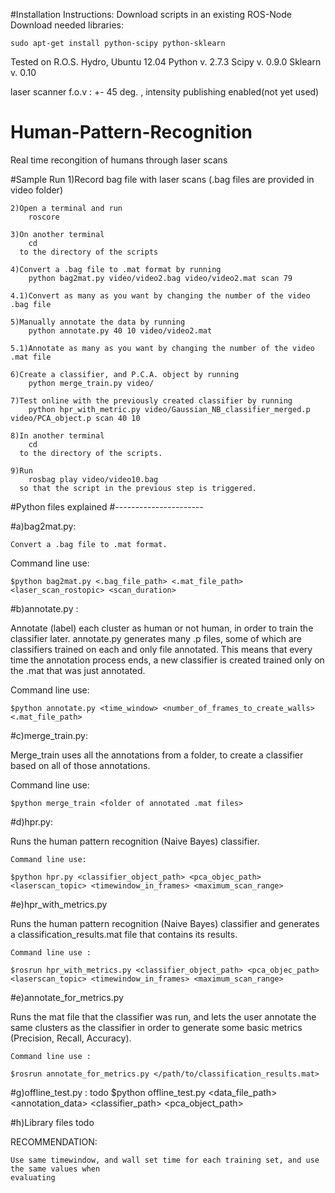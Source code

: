 #Installation Instructions:
Download scripts in an existing ROS-Node
Download needed libraries:

	sudo apt-get install python-scipy python-sklearn

Tested on R.O.S. Hydro, Ubuntu 12.04
Python v. 2.7.3
Scipy v. 0.9.0 
Sklearn v. 0.10

laser scanner f.o.v : +- 45 deg. , intensity publishing enabled(not yet used)

# Human-Pattern-Recognition
Real time recongition of humans through laser scans

#Sample Run
	1)Record bag file with laser scans (.bag files are provided in video folder)

	2)Open a terminal and run 
		roscore

	3)On another terminal 
		cd 
	  to the directory of the scripts

	4)Convert a .bag file to .mat format by running 
		python bag2mat.py video/video2.bag video/video2.mat scan 79

	4.1)Convert as many as you want by changing the number of the video .bag file

	5)Manually annotate the data by running 
		python annotate.py 40 10 video/video2.mat

	5.1)Annotate as many as you want by changing the number of the video .mat file

	6)Create a classifier, and P.C.A. object by running 
		python merge_train.py video/

	7)Test online with the previously created classifier by running 
		python hpr_with_metric.py video/Gaussian_NB_classifier_merged.p video/PCA_object.p scan 40 10

	8)In another terminal 
		cd 
	  to the directory of the scripts.

	9)Run 
		rosbag play video/video10.bag 
	  so that the script in the previous step is triggered.
	
#Python files explained
#----------------------

#a)bag2mat.py:

	Convert a .bag file to .mat format.
	

Command line use:

	$python bag2mat.py <.bag_file_path> <.mat_file_path> <laser_scan_rostopic> <scan_duration>

#b)annotate.py :

Annotate (label) each cluster as human or not human, in order to train the classifier later.
annotate.py generates many .p files, some of which are classifiers trained on each and only file 
annotated. This means that every time the annotation process ends, a new classifier is created trained
only on the .mat that was just annotated.
	

Command line use:

	$python annotate.py <time_window> <number_of_frames_to_create_walls> <.mat_file_path>

#c)merge_train.py:

Merge_train uses all the annotations from a folder, to create a classifier based on all of those
annotations.


Command line use:

	$python merge_train <folder of annotated .mat files>
	
#d)hpr.py:

Runs the human pattern recognition (Naive Bayes) classifier.


	Command line use:

	$python hpr.py <classifier_object_path> <pca_objec_path> <laserscan_topic> <timewindow_in_frames> <maximum_scan_range>

#e)hpr_with_metrics.py
	
Runs the human pattern recognition (Naive Bayes) classifier and generates a classification_results.mat file that contains its results.
	

	Command line use :
	
	$rosrun hpr_with_metrics.py <classifier_object_path> <pca_objec_path> <laserscan_topic> <timewindow_in_frames> <maximum_scan_range>

#e)annotate_for_metrics.py
	
Runs the mat file that the classifier was run, and lets the user annotate the same clusters as the classifier in order to generate
some basic metrics (Precision, Recall, Accuracy).


	Command line use :
	
	$rosrun annotate_for_metrics.py </path/to/classification_results.mat>

#g)offline_test.py :
	todo
	$python offline_test.py <data_file_path> <annotation_data> <classifier_path> <pca_object_path> <timewindow> <frames for walls>

#h)Library files
	todo

RECOMMENDATION:

	Use same timewindow, and wall set time for each training set, and use the same values when
	evaluating
    
